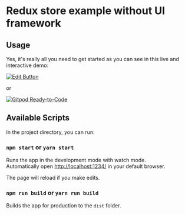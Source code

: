 # Redux store example without UI framework

## Usage
Yes, it's really all you need to get started as you can see in this live and interactive demo:

[![Edit Button](https://codesandbox.io/static/img/play-codesandbox.svg)](https://githubbox.com/neoskx/redux-example-no-framework)

or 

[![Gitpod Ready-to-Code](https://img.shields.io/badge/Gitpod-Ready--to--Code-blue?style=for-the-badge&logo=gitpod)](https://gitpod.io/#https://github.com/neoskx/redux-example-no-framework) 

## Available Scripts

In the project directory, you can run:

### `npm start` or `yarn start`

Runs the app in the development mode with watch mode. <br/>
Automatically open [http://localhost:1234/](http://localhost:1234/) in your default browser.

The page will reload if you make edits.<br/>

### `npm run build` or `yarn run build`

Builds the app for production to the `dist` folder. 